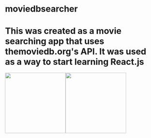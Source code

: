 # moviedbsearcher
<h1>This was created as a movie searching app that uses themoviedb.org's API. It was used as a way to start learning React.js</h1>
<img src="https://res.cloudinary.com/bobbynicholsoncloud/image/upload/v1529004827/new/movieDb.svg" width="200" style="float:left">
<img src="https://upload.wikimedia.org/wikipedia/commons/thumb/a/a7/React-icon.svg/1200px-React-icon.svg.png" width="200">
